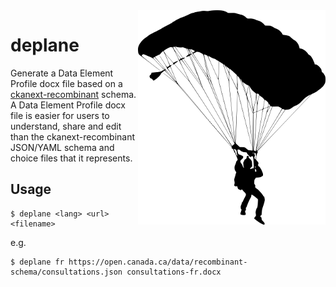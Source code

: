 <img alt="skydiver" src="8-parachute-skydiver-silhouette-5.png" align="right" />

deplane
=======

Generate a Data Element Profile docx file based on a
[ckanext-recombinant](https://github.com/open-data/ckanext-recombinant)
schema. A Data Element Profile docx file is easier for users to
understand, share and edit than the ckanext-recombinant JSON/YAML
schema and choice files that it represents.

Usage
-----

```
$ deplane <lang> <url> <filename>
```

e.g.
```
$ deplane fr https://open.canada.ca/data/recombinant-schema/consultations.json consultations-fr.docx
```
